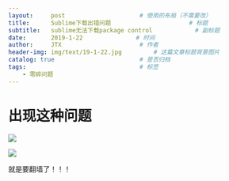 ```yaml
---
layout:     post                     # 使用的布局（不需要改）
title:      Sublime下载出错问题                      # 标题 
subtitle:   sublime无法下载package control            # 副标题
date:       2019-1-22               # 时间
author:     JTX                      # 作者
header-img: img/text/19-1-22.jpg         # 这篇文章标题背景图片
catalog: true                        # 是否归档
tags:                                # 标签
    - 零碎问题
---
```


# 出现这种问题

![](https://ws1.sinaimg.cn/large/0061PlR6ly1fzggozz5zqj30h80710t5.jpg)

![](https://ws1.sinaimg.cn/large/0061PlR6ly1fzggpmm2hjj30c405edfo.jpg)

就是要翻墙了！！！